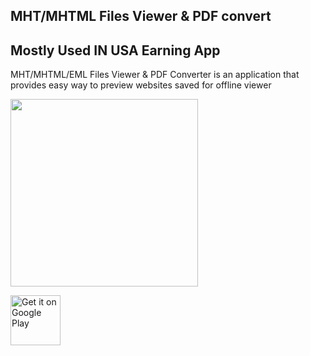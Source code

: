 ## MHT/MHTML Files Viewer & PDF convert
## Mostly Used IN USA Earning App

MHT/MHTML/EML Files Viewer & PDF Converter is an application that provides easy way to preview websites saved for offline viewer

<img src="ic_launcher-web.png"  width="300px">


[<img src="https://play.google.com/intl/en_us/badges/images/generic/en-play-badge.png" alt="Get it on Google Play" height=
"80">]([https://play.google.com/store/apps/details?id=com.benzveen.utility.pdftool](https://play.google.com/store/apps/details?id=com.mhtmhtmlfilesviewer.pdfconverter))
